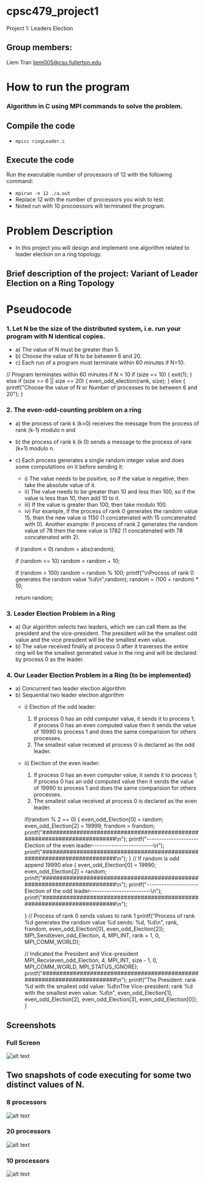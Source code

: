 # cpsc479_project1
Project 1: Leaders Election

## Group members:
Liem Tran
liem005@csu.fullerton.edu

# How to run the program
### Algorithm in C using MPI commands to solve the problem.
## Compile the code 
- ``` mpicc ringLeader.c ```
## Execute the code
Run the executable number of processors of 12 with the following command:
- ``` mpirun -n 12 ./a.out ```
- Replace 12 with the number of processors you wish to test.
- Noted run with 10 procoessors will terminated the program.

# Problem Description
- In this project you will design and implement one algorithm related to leader election on a ring topology.
## Brief description of the project: Variant of Leader Election on a Ring Topology
# Pseudocode
### 1. Let N be the size of the distributed system, i.e. run your program with N identical copies.
- a) The value of N must be greater than 5.
- b) Choose the value of N to be between 6 and 20.
- c) Each run of a program must terminate within 60 minutes if N=10.

// Program terminates within 60 minutes if N = 10
  if (size == 10) {
       exit(1);
  } else if (size >= 6 || size <= 20) {
      even_odd_election(rank, size);
  } else {
      printf("Choose the value of N or Number of processes to be between 6 and 20");
  }
  
### 2. The even-odd-counting problem on a ring
- a) the process of rank k (k>0) receives the message from the process of rank (k-1) modulo n and 
- b) the process of rank k (k 0) sends a message to the process of rank (k+1) modulo n.
- c) Each process generates a single random integer value and does some computations on it before sending it:
   - i) The value needs to be positive, so if the value is negative, then take the absolute value of it. 
   - ii) The value needs to be greater than 10 and less than 100, so if the value is less than 10, then add 10 to it.
   - iii) If the value is greater than 100, then take modulo 100. 
   - iv) For example, if the process of rank 0 generates the random value 15, then the new value is 1150 (1 concatenated with 15                  concatenated with 0). Another example: if process of rank 2 generates the random value of 78 then the new value is 1782 (1              concatenated with 78 concatenated with 2).
   
   if (random < 0)
      random = abs(random);

  if (random <= 10)
      random = random + 10;

  if (random > 100)
    random = random % 100;
    printf("\nProcess of rank 0 generates the random value %d\n",random);
    random = (100 + random) * 10;
  
  return random;
  
### 3. Leader Election Problem in a Ring
- a) Our algorithm selects two leaders, which we can call them as the president and the vice-president. The president will be the            smallest odd value and the vice president will be the smallest even value.
- b) The value received finally at process 0 after it traverses the entire ring will be the smallest generated value in the ring              and will be declared by process 0 as the leader.
### 4. Our Leader Election Problem in a Ring (to be implemented)
- a) Concurrent two leader election algorithm
- b) Sequential two leader election algorithm
   - i) Election of the odd leader:
      1) If process 0 has an odd computer value, it sends it to process 1; if process 0 has an even computed value then it                        sends the value of 19990 to process 1 and does the same comparision for others processes.
      2) The smallest value received at process 0 is declared as the odd leader.
   - ii) Election of the even leader:
      1) If process 0 has an even computer value, it sends it to process 1; if process 0 has an odd computed value then it                        sends the value of 19990 to process 1 and does the same comparision for others processes.
      2) The smallest value received at process 0 is declared as the even leader.
      
      if(random % 2 == 0) {
            even_odd_Election[0] = random; 
            even_odd_Election[2] = 19999;
	    frandom = frandom;
    	    printf("#########################################################################\n");
	    printf("---------------------Election of the even leader-------------------------\n");
            printf("#########################################################################\n");
        }
        // If random is odd append 19990
        else {
            even_odd_Election[0] = 19990; 
            even_odd_Election[2] = random;
	    printf("#########################################################################\n");
            printf("---------------------Election of the odd leader-------------------------\n");
	    printf("#########################################################################\n");
            
        }
        // Process of rank 0 sends values to rank 1 
        printf("Process of rank %d  generates the random value %d sends: %d, %d\n", rank, frandom, even_odd_Election[0], even_odd_Election[2]);
	MPI_Send(even_odd_Election, 4, MPI_INT, rank + 1, 0, MPI_COMM_WORLD);

        // Indicated the President and Vice-president
        MPI_Recv(even_odd_Election, 4, MPI_INT, size - 1, 0, MPI_COMM_WORLD, MPI_STATUS_IGNORE);
        printf("#########################################################################\n");
	printf("The President: rank %d with the smallest odd value: %d\nThe Vice-president: rank %d with the smallest even value: %d\n",
            even_odd_Election[1], even_odd_Election[2], even_odd_Election[3], even_odd_Election[0]);
    }
    
## Screenshots
### Full Screen
![alt text](https://github.com/liem005/liem1/blob/master/screen.PNG)
## Two snapshots of code executing for some two distinct values of N.     
### 8 processors
![alt text](https://github.com/liem005/liem1/blob/master/n8.PNG)
### 20 processors
![alt text](https://github.com/liem005/liem1/blob/master/n20.PNG)
### 10 processors
![alt text](https://github.com/liem005/liem1/blob/master/n10.PNG)



